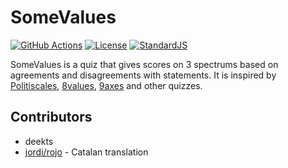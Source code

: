 # SomeValues
[![GitHub Actions](https://github.com/deekts/somevalues/workflows/Build%20pages/badge.svg)](https://github.com/deekts/political-hexedekeract/actions)
[![License](https://img.shields.io/github/license/deekts/somevalues)](LICENSE)
[![StandardJS](https://img.shields.io/badge/code_style-standard-brightgreen)](https://standardjs.com/)

SomeValues is a quiz that gives scores on 3 spectrums based on agreements and disagreements with statements.
It is inspired by [Politiscales](https://www.politiscales.net/), [8values](https://8values.github.io/), [9axes](https://9axes.github.io/) and other quizzes.

## Contributors
* deekts
* [jordi/rojo](https://www.deviantart.com/j0rdi06) - Catalan translation
